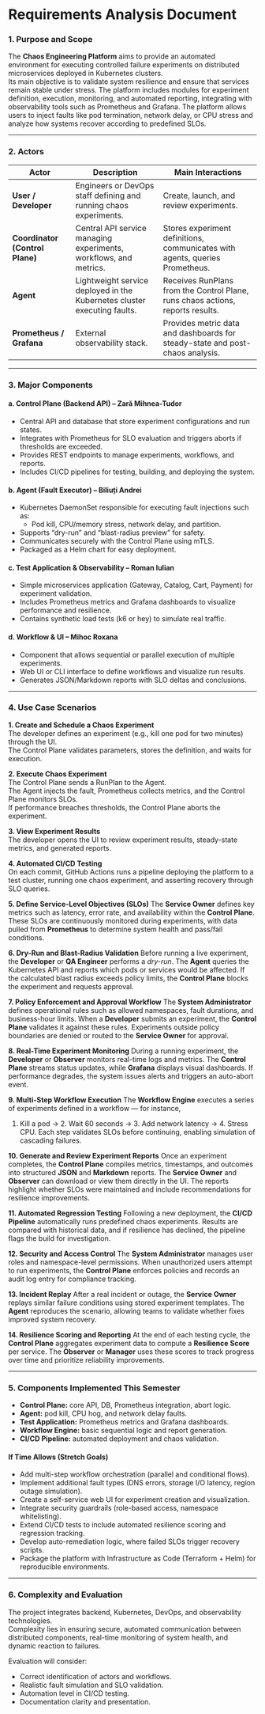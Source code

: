 # Requirements Analysis Document

### 1. Purpose and Scope
The **Chaos Engineering Platform** aims to provide an automated environment for executing controlled failure experiments on distributed microservices deployed in Kubernetes clusters.  
Its main objective is to validate system resilience and ensure that services remain stable under stress. The platform includes modules for experiment definition, execution, monitoring,
and automated reporting, integrating with observability tools such as Prometheus and Grafana. The platform allows users to inject faults like pod termination, network delay, or CPU stress
and analyze how systems recover according to predefined SLOs.

---

### 2. Actors
| Actor | Description | Main Interactions |
|--------|--------------|-------------------|
| **User / Developer** | Engineers or DevOps staff defining and running chaos experiments. | Create, launch, and review experiments. |
| **Coordinator (Control Plane)** | Central API service managing experiments, workflows, and metrics. | Stores experiment definitions, communicates with agents, queries Prometheus. |
| **Agent** | Lightweight service deployed in the Kubernetes cluster executing faults. | Receives RunPlans from the Control Plane, runs chaos actions, reports results. |
| **Prometheus / Grafana** | External observability stack. | Provides metric data and dashboards for steady-state and post-chaos analysis. |

---

### 3. Major Components

#### a. Control Plane (Backend API) – Zară Mihnea-Tudor
- Central API and database that store experiment configurations and run states.  
- Integrates with Prometheus for SLO evaluation and triggers aborts if thresholds are exceeded.  
- Provides REST endpoints to manage experiments, workflows, and reports.  
- Includes CI/CD pipelines for testing, building, and deploying the system.

#### b. Agent (Fault Executor) – Biliuți Andrei
- Kubernetes DaemonSet responsible for executing fault injections such as:
  - Pod kill, CPU/memory stress, network delay, and partition.  
- Supports “dry-run” and “blast-radius preview” for safety.  
- Communicates securely with the Control Plane using mTLS.  
- Packaged as a Helm chart for easy deployment.

#### c. Test Application & Observability – Roman Iulian
- Simple microservices application (Gateway, Catalog, Cart, Payment) for experiment validation.  
- Includes Prometheus metrics and Grafana dashboards to visualize performance and resilience.  
- Contains synthetic load tests (k6 or hey) to simulate real traffic.

#### d. Workflow & UI – Mihoc Roxana
- Component that allows sequential or parallel execution of multiple experiments.  
- Web UI or CLI interface to define workflows and visualize run results.  
- Generates JSON/Markdown reports with SLO deltas and conclusions.

---

### 4. Use Case Scenarios

**1. Create and Schedule a Chaos Experiment**  
The developer defines an experiment (e.g., kill one pod for two minutes) through the UI.  
The Control Plane validates parameters, stores the definition, and waits for execution.  

**2. Execute Chaos Experiment**  
The Control Plane sends a RunPlan to the Agent.  
The Agent injects the fault, Prometheus collects metrics, and the Control Plane monitors SLOs.  
If performance breaches thresholds, the Control Plane aborts the experiment.  

**3. View Experiment Results**  
The developer opens the UI to review experiment results, steady-state metrics, and generated reports.  

**4. Automated CI/CD Testing**  
On each commit, GitHub Actions runs a pipeline deploying the platform to a test cluster, running one chaos experiment, and asserting recovery through SLO queries.

**5. Define Service-Level Objectives (SLOs)**
The **Service Owner** defines key metrics such as latency, error rate, and availability within the **Control Plane**.
These SLOs are continuously monitored during experiments, with data pulled from **Prometheus** to determine system health and pass/fail conditions.

**6. Dry-Run and Blast-Radius Validation**
Before running a live experiment, the **Developer** or **QA Engineer** performs a *dry-run*.
The **Agent** queries the Kubernetes API and reports which pods or services would be affected.
If the calculated blast radius exceeds policy limits, the **Control Plane** blocks the experiment and requests approval.

**7. Policy Enforcement and Approval Workflow**
The **System Administrator** defines operational rules such as allowed namespaces, fault durations, and business-hour limits.
When a **Developer** submits an experiment, the **Control Plane** validates it against these rules.
Experiments outside policy boundaries are denied or routed to the **Service Owner** for approval.

**8. Real-Time Experiment Monitoring**
During a running experiment, the **Developer** or **Observer** monitors real-time logs and metrics.
The **Control Plane** streams status updates, while **Grafana** displays visual dashboards.
If performance degrades, the system issues alerts and triggers an auto-abort event.

**9. Multi-Step Workflow Execution**
The **Workflow Engine** executes a series of experiments defined in a workflow — for instance,

1. Kill a pod → 2. Wait 60 seconds → 3. Add network latency → 4. Stress CPU.
   Each step validates SLOs before continuing, enabling simulation of cascading failures.


**10. Generate and Review Experiment Reports**
Once an experiment completes, the **Control Plane** compiles metrics, timestamps, and outcomes into structured **JSON** and **Markdown** reports.
The **Service Owner** and **Observer** can download or view them directly in the UI.
The reports highlight whether SLOs were maintained and include recommendations for resilience improvements.

**11. Automated Regression Testing**
Following a new deployment, the **CI/CD Pipeline** automatically runs predefined chaos experiments.
Results are compared with historical data, and if resilience has declined, the pipeline flags the build for investigation.

**12. Security and Access Control**
The **System Administrator** manages user roles and namespace-level permissions.
When unauthorized users attempt to run experiments, the **Control Plane** enforces policies and records an audit log entry for compliance tracking.

**13. Incident Replay**
After a real incident or outage, the **Service Owner** replays similar failure conditions using stored experiment templates.
The **Agent** reproduces the scenario, allowing teams to validate whether fixes improved system recovery.

**14. Resilience Scoring and Reporting**
At the end of each testing cycle, the **Control Plane** aggregates experiment data to compute a **Resilience Score** per service.
The **Observer** or **Manager** uses these scores to track progress over time and prioritize reliability improvements.

---

### 5. Components Implemented This Semester
- **Control Plane:** core API, DB, Prometheus integration, abort logic.  
- **Agent:** pod kill, CPU hog, and network delay faults.  
- **Test Application:** Prometheus metrics and Grafana dashboards.  
- **Workflow Engine:** basic sequential logic and report generation.  
- **CI/CD Pipeline:** automated deployment and chaos validation.

#### If Time Allows (Stretch Goals)
- Add multi-step workflow orchestration (parallel and conditional flows).  
- Implement additional fault types (DNS errors, storage I/O latency, region outage simulation).  
- Create a self-service web UI for experiment creation and visualization.  
- Integrate security guardrails (role-based access, namespace whitelisting).  
- Extend CI/CD tests to include automated resilience scoring and regression tracking.  
- Develop auto-remediation logic, where failed SLOs trigger recovery scripts.  
- Package the platform with Infrastructure as Code (Terraform + Helm) for reproducible environments.

---

### 6. Complexity and Evaluation
The project integrates backend, Kubernetes, DevOps, and observability technologies.  
Complexity lies in ensuring secure, automated communication between distributed components, real-time monitoring of system health, and dynamic reaction to failures.  

Evaluation will consider:  
- Correct identification of actors and workflows.  
- Realistic fault simulation and SLO validation.  
- Automation level in CI/CD testing.  
- Documentation clarity and presentation.
